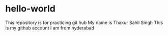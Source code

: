 # hello-world
This repository is for practicing git hub
My name is Thakur Sahil Singh 
This is my github account 
I am from hyderabad
